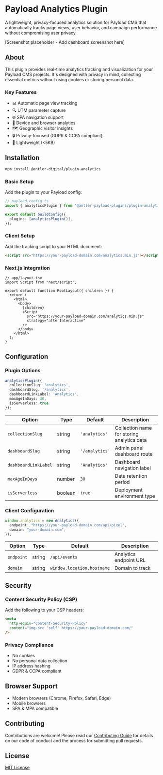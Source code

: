 # Payload Analytics Plugin

A lightweight, privacy-focused analytics solution for Payload CMS that automatically tracks page views, user behavior, and campaign performance without compromising user privacy.

[Screenshot placeholder - Add dashboard screenshot here]

## About

This plugin provides real-time analytics tracking and visualization for your Payload CMS projects. It's designed with privacy in mind, collecting essential metrics without using cookies or storing personal data.

### Key Features
- 📊 Automatic page view tracking
- 🔍 UTM parameter capture
- 🌐 SPA navigation support
- 📱 Device and browser analytics
- 🗺️ Geographic visitor insights
- 🔒 Privacy-focused (GDPR & CCPA compliant)
- 🚀 Lightweight (<5KB)

## Installation

```bash
npm install @antler-digital/plugin-analytics
```

### Basic Setup

Add the plugin to your Payload config:

```typescript
// payload.config.ts
import { analyticsPlugin } from "@antler-payload-plugins/plugin-analytics";

export default buildConfig({
  plugins: [analyticsPlugin()],
});
```

### Client Setup

Add the tracking script to your HTML document:

```html
<script src="https://your-payload-domain.com/analytics.min.js"></script>
```

### Next.js Integration

```tsx
// app/layout.tsx
import Script from "next/script";

export default function RootLayout({ children }) {
  return (
    <html>
      <body>
        {children}
        <Script
          src="https://your-payload-domain.com/analytics.min.js"
          strategy="afterInteractive"
        />
      </body>
    </html>
  );
}
```

## Configuration

### Plugin Options

```typescript
analyticsPlugin({
  collectionSlug: 'analytics',
  dashboardSlug: '/analytics',
  dashboardLinkLabel: 'Analytics',
  maxAgeInDays: 30,
  isServerless: true
});
```

| Option | Type | Default | Description |
|--------|------|---------|-------------|
| `collectionSlug` | string | `'analytics'` | Collection name for storing analytics data |
| `dashboardSlug` | string | `'/analytics'` | Admin panel dashboard route |
| `dashboardLinkLabel` | string | `'Analytics'` | Dashboard navigation label |
| `maxAgeInDays` | number | `30` | Data retention period |
| `isServerless` | boolean | `true` | Deployment environment type |

### Client Configuration

```typescript
window.analytics = new Analytics({
  endpoint: "https://your-payload-domain.com/api/pixel",
  domain: "your-domain.com",
});
```

| Option | Type | Default | Description |
|--------|------|---------|-------------|
| `endpoint` | string | `/api/events` | Analytics endpoint URL |
| `domain` | string | `window.location.hostname` | Domain to track |

## Security

### Content Security Policy (CSP)

Add the following to your CSP headers:

```html
<meta
  http-equiv="Content-Security-Policy"
  content="img-src 'self' https://your-payload-domain.com/"
/>
```

### Privacy Compliance
- No cookies
- No personal data collection
- IP address hashing
- GDPR & CCPA compliant

## Browser Support
- Modern browsers (Chrome, Firefox, Safari, Edge)
- Mobile browsers
- SPA & MPA compatible

## Contributing

Contributions are welcome! Please read our [Contributing Guide](CONTRIBUTING.md) for details on our code of conduct and the process for submitting pull requests.

## License

[MIT License](LICENSE)
